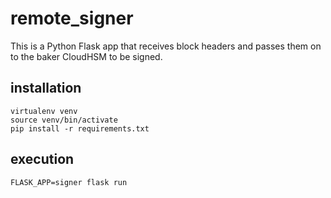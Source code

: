 # remote_signer

This is a Python Flask app that receives block headers
and passes them on to the baker CloudHSM to be signed.

## installation

```
virtualenv venv
source venv/bin/activate
pip install -r requirements.txt
```

## execution
```
FLASK_APP=signer flask run
```
